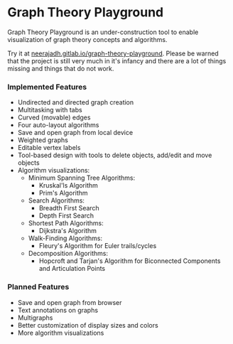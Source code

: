 # Graph Theory Playground

Graph Theory Playground is an under-construction tool to enable visualization
of graph theory concepts and algorithms.

Try it at [neerajadh.gitlab.io/graph-theory-playground](https://neerajadh.gitlab.io/graph-theory-playground/#).
Please be warned that the project is still very much in it's infancy and there
are a lot of things missing and things that do not work.

### Implemented Features
- Undirected and directed graph creation
- Multitasking with tabs
- Curved (movable) edges
- Four auto-layout algorithms
- Save and open graph from local device
- Weighted graphs
- Editable vertex labels
- Tool-based design with tools to delete objects, add/edit and move objects
- Algorithm visualizations:
  - Minimum Spanning Tree Algorithms:
    - Kruskal'ls Algorithm
    - Prim's Algorithm
  - Search Algorithms:
    - Breadth First Search
    - Depth First Search
  - Shortest Path Algorithms:
    - Dijkstra's Algorithm
  - Walk-Finding Algorithms:
    - Fleury's Algorithm for Euler trails/cycles
  - Decomposition Algorithms:
    - Hopcroft and Tarjan's Algorithm for Biconnected Components and
      Articulation Points

### Planned Features
- Save and open graph from browser
- Text annotations on graphs
- Multigraphs
- Better customization of display sizes and colors
- More algorithm visualizations
